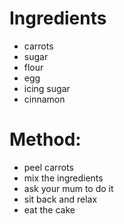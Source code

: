 # Ingredients
- carrots
- sugar
- flour
- egg
- icing sugar
- cinnamon

# Method:
- peel carrots
- mix the ingredients
- ask your mum to do it
- sit back and relax
- eat the cake
